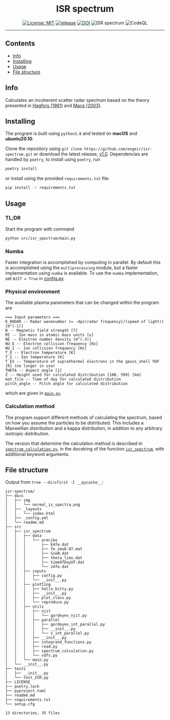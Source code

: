 <h1 align="center">ISR spectrum</h1>
<div align="center">

[![License: MIT](https://img.shields.io/badge/License-MIT-yellow.svg)](https://opensource.org/licenses/MIT)
[![release](https://img.shields.io/github/release/engeir/isr_spectrum.svg)](https://github.com/engeir/isr_spectrum/releases/latest)
[![DOI](https://zenodo.org/badge/233043566.svg)](https://zenodo.org/badge/latestdoi/233043566)
![ISR spectrum](https://github.com/engeir/isr_spectrum/workflows/ISR%20spectrum/badge.svg)
![CodeQL](https://github.com/engeir/isr_spectrum/workflows/CodeQL/badge.svg)

</div>

---

## Contents
- [Info](#info)
- [Installing](#installing)
- [Usage](#usage)
- [File structure](#structure)

## Info <a name = "info"></a>
Calculates an incoherent scatter radar spectrum based on the theory presented in [Hagfors
(1961)](https://agupubs.onlinelibrary.wiley.com/doi/epdf/10.1029/JZ066i006p01699) and [Mace (2003)](https://aip.scitation.org/doi/pdf/10.1063/1.1570828).

## Installing <a name = "installing"></a>

The program is built using `python3.8` and tested on **macOS** and **ubuntu20.10**.

Clone the repository using `git clone https://github.com/engeir/isr-spectrum.git` or
download the latest release,
[v1.0](https://github.com/engeir/isr_spectrum/archive/v1.0.zip). Dependencies are handled
by `poetry`, to install using `poetry`, run
```sh
poetry install
```
or install using the provided `requirements.txt` file:
```sh
pip install -r requirements.txt
```

## Usage <a name = "usage"></a>

### TL;DR

Start the program with command
```sh
python src/isr_spectrum/main.py
```

### Numba

Faster integration is accomplished by computing in parallel. By default this is
accomplished using the `multiprocessing` module, but a faster implementation using `numba`
is available. To use the `numba` implementation, set `NJIT = True` in
[config.py](src/isr_spectrum/inputs/config.py).

### Physical environment

The available plasma parameters that can be changed within the program are
```
=== Input parameters ===
K_RADAR -- Radar wavenumber (= -4pi(radar frequency)/(speed of light)) [m^(-1)]
B -- Magnetic field strength [T]
MI -- Ion mass in atomic mass units [u]
NE -- Electron number density [m^(-3)]
NU_E -- Electron collision frequency [Hz]
NU_I -- Ion collision frequency [Hz]
T_E -- Electron temperature [K]
T_I -- Ion temperature [K]
T_ES -- Temperature of suprathermal electrons in the gauss_shell VDF [K] (no longer in use)
THETA -- Aspect angle [1]
Z -- Height used for calculated distribution [100, 599] [km]
mat_file -- Time of day for calculated distribution
pitch_angle -- Pitch angle for calculated distribution
```
which are given in [`main.py`](src/isr_spectrum/main.py).

### Calculation method

The program support different methods of calculating the spectrum, based on how you assume
the particles to be distributed. This includes a Maxwellian distribution and a kappa
distribution, in addition to any arbitrary isotropic distribution.

The version that determine the calculation method is described in
[`spectrum_calculation.py`](src/isr_spectrum/utils/spectrum_calculation.py), in the docstring of
the function [`isr_spectrum`](src/isr_spectrum/utils/spectrum_calculation.py#L17), with additional
keyword arguments.

## File structure <a name = "structure"></a>

Output from `tree --dirsfirst -I __pycache__`:

```
isr-spectrum/
├── docs
│   ├── img
│   │   └── normal_is_spectra.png
│   ├── _layouts
│   │   └── index.html
│   ├── _config.yml
│   └── readme.md
├── src
│   ├── isr_spectrum
│   │   ├── data
│   │   │   └── arecibo
│   │   │       ├── E4fe.dat
│   │   │       ├── fe_zmuE-07.mat
│   │   │       ├── SzeN.dat
│   │   │       ├── theta_lims.dat
│   │   │       ├── timeOfDayUT.dat
│   │   │       └── z4fe.dat
│   │   ├── inputs
│   │   │   ├── config.py
│   │   │   └── __init__.py
│   │   ├── plotting
│   │   │   ├── hello_kitty.py
│   │   │   ├── __init__.py
│   │   │   ├── plot_class.py
│   │   │   └── reproduce.py
│   │   ├── utils
│   │   │   ├── njit
│   │   │   │   └── gordeyev_njit.py
│   │   │   ├── parallel
│   │   │   │   ├── gordeyev_int_parallel.py
│   │   │   │   ├── __init__.py
│   │   │   │   └── v_int_parallel.py
│   │   │   ├── __init__.py
│   │   │   ├── integrand_functions.py
│   │   │   ├── read.py
│   │   │   ├── spectrum_calculation.py
│   │   │   └── vdfs.py
│   │   └── main.py
│   └── __init__.py
├── tests
│   ├── __init__.py
│   └── test_ISR.py
├── LICENSE
├── poetry.lock
├── pyproject.toml
├── readme.md
├── requirements.txt
└── setup.cfg

13 directories, 35 files
```
